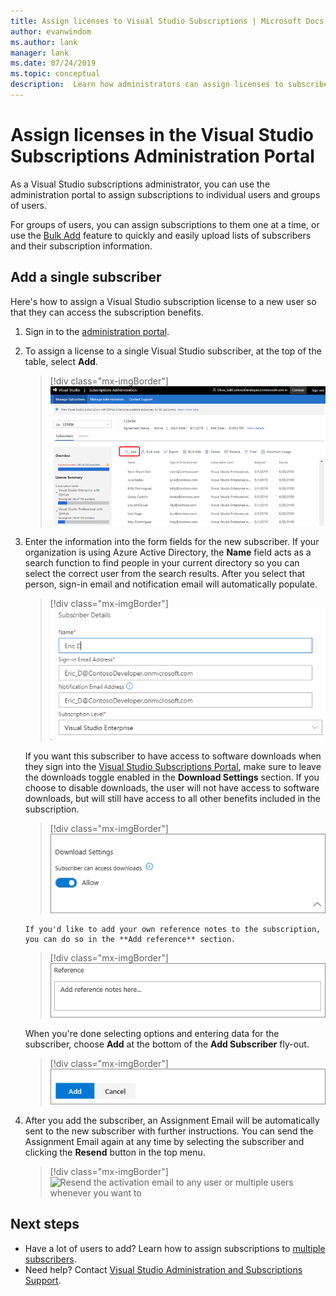 ```yaml
---
title: Assign licenses to Visual Studio Subscriptions | Microsoft Docs
author: evanwindom
ms.author: lank
manager: lank
ms.date: 07/24/2019
ms.topic: conceptual
description:  Learn how administrators can assign licenses to subscribers
---
```


# Assign licenses in the Visual Studio Subscriptions Administration Portal
As a Visual Studio subscriptions administrator, you can use the administration portal to assign subscriptions to individual users and groups of users.

For groups of users, you can assign subscriptions to them one at a time, or use the [Bulk Add](assign-license-bulk.md) feature to quickly and easily upload lists of subscribers and their subscription information.

## Add a single subscriber
Here's how to assign a Visual Studio subscription license to a new user so that they can access the subscription benefits.

1. Sign in to the [administration portal](https://manage.visualstudio.com).
2. To assign a license to a single Visual Studio subscriber, at the top of the table, select **Add**.
   > [!div class="mx-imgBorder"]
   > ![Add a single subscriber](media/add-single-subscriber.png)
3. Enter the information into the form fields for the new subscriber. If your organization is using Azure Active Directory, the **Name** field acts as a search function to find people in your current directory so you can select the correct user from the search results. After you select that person, sign-in email and notification email will automatically populate.
   > [!div class="mx-imgBorder"]
   > ![Subscriber details](_img/assign-license-add/subscriber-details.png)

    If you want this subscriber to have access to software downloads when they sign into the [Visual Studio Subscriptions Portal](https://my.visualstudio.com?wt.mc_id=o~msft~docs), make sure to leave the downloads toggle enabled in the **Download Settings** section. If you choose to disable downloads, the user will not have access to software downloads, but will still have access to all other benefits included in the subscription.
   > [!div class="mx-imgBorder"]
   > ![Access to downloads](media/access-to-downloads.png)

       If you'd like to add your own reference notes to the subscription, you can do so in the **Add reference** section.
   > [!div class="mx-imgBorder"]
   > ![Add your own reference notes to each subscription](media/add-subscriber-reference-notes.png)

    When you're done selecting options and entering data for the subscriber, choose **Add** at the bottom of the **Add Subscriber** fly-out.
   > [!div class="mx-imgBorder"]
   > ![Choose the Add button](media/add-button.png)

4. After you add the subscriber, an Assignment Email will be automatically sent to the new subscriber with further instructions. You can send the Assignment Email again at any time by selecting the subscriber and clicking the **Resend** button in the top menu.
   > [!div class="mx-imgBorder"]
   > ![Resend the activation email to any user or multiple users whenever you want to](media/resend-subscriber-activation-emails.png)

## Next steps
- Have a lot of users to add?  Learn how to assign subscriptions to [multiple subscribers](assign-license-bulk.md).
- Need help?  Contact [Visual Studio Administration and Subscriptions Support](https://visualstudio.microsoft.com/support/support-overview-vs).

